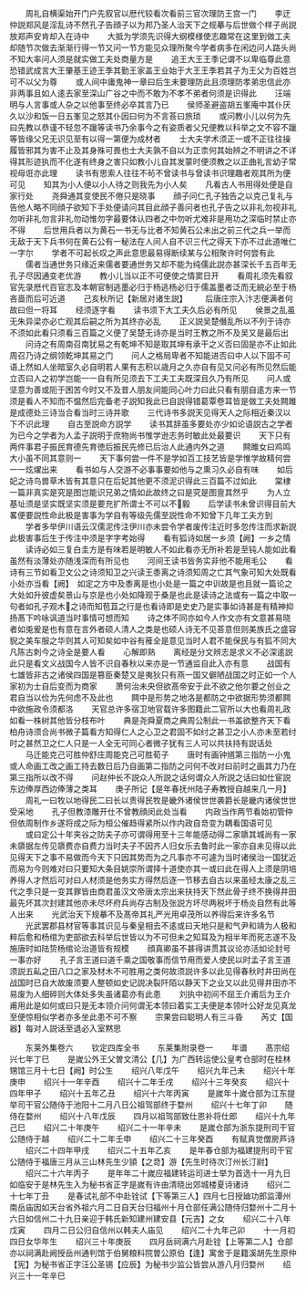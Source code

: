 <!-- { "loadSidebar": true } -->
　　周礼自横渠始开门户先叙官以厯代较看次看前三官次理防王宫一门
　　李迂仲説郑风是淫乱诗不然孔子告顔子以为邦乃圣人治天下之规摹与后世做个样子尚説放郑声安肯却入在诗中
　　大抵为学须先识得大纲模様使志趣常在这里到做工夫却随节次做去渐渐行得一节又问一节方能见众理所聚今学者病多在闲边问人路头尚不知大率问人须是就实做工夫处商量方是
　　追王大王王季记谓不以卑临尊此意恐错武成言大王肇基王迹王季其勤王家盖王业始于大王王季若其子为王父为百姓岂可不以父为尊
　　或人间中庸鬼神一章曰后生未要理防此且须理防孝弟忠信此亦非两事且如人逺去家至深山广谷之中而不敢为不孝不弟者何须是识得此
　　汪端明与人言事或人杂之以他事至终必卒其言乃已
　　侯师圣避盗胡五峯庵中其仆厌久以沙和饭一日五峯见之怒其仆因曰何为不言荅曰旅琐
　　或问教小儿以何为先曰先教以恭谨不轻忽不躐等读书乃余事今之有姿质者父兄便教以科举之文不容不躐等皆缘父兄无识见至有以得一第便为成材者
　　士大夫学术须正一或不正往往操履皆邪其为害不止及其身殊可畏也士大夫孰不自以为正柰何其始辨之不明讲之不详得其形迹执而不化遂有终身之害只如教小儿自其发蒙时便须教之以正曲礼言幼子常视母诳亦此理
　　读书有思索人往往不茍不曾读书与曾读书识理趣者观其所为便可见
　　知其为小人便以小人待之则我先为小人矣
　　凡看古人书用得处便是自家行处
　　尧舜通其变使民不倦只是晓事
　　顔子问仁孔子独告之以克己复礼与告他人略不同顔子欲知下手处便请问其目此顔子善问者也孔子告之以非礼勿视非礼勿听非礼勿言非礼勿动惟勿字最要体认四者之中勿听尤难非是用功之深临时禁止亦不得
　　后世用兵者以为黄石一书无与比者不知黄石公未出之前三代之兵一举而无敌于天下兵书何在黄石公有一秘法在人间人自不识三代之得天下亦不过此道唯仁一字尔
　　学者不可起长叹之声此意思最易得断续某与公相聚许时何尝有此
　　儒者当通世务只缘近来儒者要通世务又却不能为纯儒此説亦甚深长千五百年无孔子尽因通变老优游
　　教小儿当以正不可便使之情窦日开
　　看周礼须先看叙官先录厯代百官志及本朝官制逃墨必归于杨逃杨必归于儒盖墨者泛而无綂必至于杨吝啬而后可近道
　　己亥秋所记【新居对诸生説】
　　后唐庄宗入汴志便满者何故曰但一将耳
　　经须逐字看
　　读书须下大工夫久后必有所见
　　侯景之乱虽无朱异梁亦必亡观其后嗣之所为其终亦必乱
　　正义説吴楚僭乱所以不列于诗亦不须如此看只须看三百篇之义便了吴楚无诗亦是当时王教之所不及吴又是最后出
　　问诗之有周南召南犹易之有乾坤不知是取其坤有承干之义否曰固是亦不止如此周召乃诗之纲领乾坤其易之门
　　问人之格局卑者不知能进否曰中人以下固不可语上然如人坐暗室久必自明若人果有志积以歳月之久亦自有见又问必有所见然后能立否曰人之初学岂能一一自有所见须去下工夫工夫既深且久乃有所见
　　问人或坚意为善或阨于困苦今时又不及昔人朋友间能同心叶力曰此只看有朋自逺方来一节须是看人不知而不愠然后完备老子説知我此已自説得错葛覃卷耳皆是做工夫处闗雎是成德处三诗当合看当时三诗并歌
　　三代诗书多説天见得天人之际相近秦汉以下不识此理
　　自古至説命方説学
　　读书其辞虽多要处亦少如论语説古之学者为已今之学者为人孟子説明于庶物尚书惟学逊志务时敏此处最要识
　　天下只有两件事君子振民育德先育徳后振民先修已后治人此通内外之道
　　闗雎女曰鸡鸣大小虽不同其意则一
　　天下事何尝一件不是学如百工技艺皆是学惟学故精何尝一一炫燿出来
　　看书如与人交游不必事事要如他与之熏习久必自有味
　　如后妃之诗鸟兽草木皆有其意只在后妃其他更不须泥识得此三百篇不过如此
　　棠棣一篇非真实是究是图岂能识兄弟之情如此故终之曰是究是图亶其然乎
　　为人立基址须是坚实既坚实须是要充扩所谓士不可以不毅
　　后学读书未曾识得目前大畧便要説性命此极是害事为学自有等级先儒至説性命不知曾下几年工夫方到
　　学者多举伊川语云汉儒泥传注伊川亦未尝令学者废传注近时多忽传注而求新説此极害事后生于传注中须是字字考始得
　　看有狐诗如居一乡须【阙】一乡之情
　　读诗必如三复白圭方是有味若是明敏人不如此看亦无所补若是至钝人能如此看虽然有淡薄处亦随浅深而有所见也
　　河间王读书皆务实非他不能用毛公
　　看诗有三节如看卫文公之诗须知卫之兴读王黍离之诗须知周之亡其气象可知大处既看小处亦当看【阙】　如定之方中及黍离是也小处是一篇之中训故是也且就一篇论之大处如升彼虚矣景山与京是也小处如降观于桑是也此是读诗之法或有一篇之中取一句者如孔子观木之诗而知苞苴之行是也看诗即是史史乃是实事如诗甚是有精神抑扬髙下吟咏讽道当时事情可想而知
　　诗之体不同亦如今人作文亦有文意甚易晓者如兎爰是也有意在言外者硕人清人之类是也硕人诗无不见荅意但则美族氏之盛容貎之美车服之华则其人可知矣如中谷有蓷全是意见当时人君不能保民与有狐不同大凡陈古刺今之诗全是要人看
　　心解即熟
　　离经是分文辨志是求义不必深逺説此只是看文义战国今人皆不识自春秋以来亦是一节通监自此入亦有意
　　战国有七雄皆非古之诸侯四国是篡臣秦楚又是夷狄只有燕一国又僻陋战国之时正如一个人家初为士自后变而为商家
　　萧何治未央但欲髙帝安于此不欲之他尔要之创业之君自当以俭为先何虑不及此也
　　闗中是形势之地洛是都防之中欲据形势须都闗中欲施政令须都洛
　　天官总许多宿卫地官载许多图籍此二官所以大也看周礼政如看一株树其他皆分枝布叶
　　典是尧舜夏商之典周公制此一书盖欲整齐天下看柏舟诗须合尚书微子篇看方知得仁人之心卫之君固不如纣之甚卫之小人亦未至若纣时之甚然卫之仁人只是一人全无可同心者微子犹有三人可以共扶持有説话处
　　马迁能克己可胜仲舒庄周能克己可胜荀子
　　唐时有画钟馗第三指防一小鬼或人命画工改之画工持去数日后乃自画第二指防之问何不改对曰前时之画其力乃在第三指所以改不得
　　问赵仲长不説众人所説之话何谓众人所説之话曰如仕宦説东边俸厚西边俸薄之类耳
　　庚子所记【是年春抚州陆子寿教授自越来几一月】
　　周礼一曰牧以地得民二曰长以贵得民牧是畿外诸侯世世袭爵长是畿内诸侯世世受采地
　　孔子但教漆雕开仕不曾教顔闵此处当看
　　内政当作两节看始初管仲但依周制作乡遂将成之际为桓公催趋得紧所以作内政自竒变为耦看国语可见
　　或曰定公十年夹谷之防夫子亦可谓得用至十三年能感动得二家隳其城尚有一家未隳据左传见隳费亦自费力当时夫子不因齐人归女乐去鲁时此一家亦自未见得以此见得天下之事不易做而今天下只因其势而为之凡事亦不可遽为当时诸侯治一国犹近而易为今则难对曰只要知大条目姚崇所谓择十道使亦其一或曰此在得人上须是阴培养得人才然后可对曰人材须是他务实方得然后逐一节移去自古以来虽经太康之乱三代之季只是一变其罪皆由商君虽汉文帝唐太宗出来扶持天下然此骨子终不换得井田最先坏其次封建其他亦未尽坏府兵尚存古制及张説方坏尽两税坏于杨炎自然有此等人出来
　　光武治天下规摹不及髙帝其礼严光用卓茂所以养得后来许多名节
　　光武罢郡县材官等事其识见与秦皇相去不逺或曰天地只是和气尹和靖为人极和粹后愈和杨绾为吏部欲去科举后世皆以为不可但未之知耳及为相半年而死志遂不及施唐时如陆贽杨绾论治道皆有规模
　　顔真卿虽不甚得讲贯其议论亦活如论封号一事亦好
　　孔子言王道曰道千乘之国敬事而信节用而爱人使民以时孟子言王道须説五畆之田八口之家及材木不可胜用之类何故须説许多以此见得春秋时井田尚在战国时已自大故废须要人整顿如史记説决裂阡陌以静天下之业又以此见得井田亦不易废为人细碎则大体处多失虽诸葛亦有此患
　　刘执中初间不屈王介甫后为王介甫用此是如何或曰只是无本领介问何谓无本领曰着实工夫便是本领叶公好龙见真龙至便惊相似学者亦多坐此患不可不察
　　宗果尝曰聪明人有三斗昏
　　芮丈【国器】每对人説话至退必入室黙思














　　东莱外集卷六
　　钦定四库全书
　　东莱集附录卷一
　　年谱
　　髙宗绍兴七年丁巳
　　是嵗公外王父曽文清公【几】为广西转运使公皇考仓部时在桂林甥馆三月十七日【阙】时公生
　　绍兴八年戊午
　　绍兴九年己未
　　绍兴十年庚申
　　绍兴十一年辛酉
　　绍兴十二年壬戌
　　绍兴十三年癸亥
　　绍兴十四年甲子
　　绍兴十五年乙丑
　　绍兴十六年丙寅
　　是嵗年十嵗仓部为江东提举司干官公随侍于池阳十二月八日公祖驾部终于婺州
　　绍兴十七年丁卯
　　随侍在婺州
　　绍兴十八年戊辰
　　四月以祖驾部致仕恩补将仕郎
　　绍兴十九年己巳
　　绍兴二十年庚午
　　绍兴二十一年辛未
　　是嵗仓部为浙东提刑司干官公随侍于越
　　绍兴二十二年壬申
　　绍兴二十三年癸酉
　　有赋真觉僧房芦诗
　　绍兴二十四年甲戌
　　绍兴二十五年乙亥
　　是年春仓部为福建提刑司干官公随侍于福唐三月从三山林先生少頴【之竒】游【先生时待次汀州长汀尉】
　　绍兴二十六年丙子
　　是年年二十嵗应福建转运司进士举为首选十一月九日如临安于是林先生入为秘书省正字是嵗有许由清晓出郊城楼夏诗诸诗
　　绍兴二十七年丁丑
　　是春试礼部不中赴铨试【下等第三人】四月七日授廸功郎监潭州南岳庙因如天台省外祖六月二日自天台归福州十月仓部任满公随侍归婺州十二月十六日如信州二十九日亲迎于韩氏新知建州建安县【元吉】之女
　　绍兴二十八年戊寅
　　四月二日公归自信州以韩夫人庙见
　　绍兴二十九年己卯
　　十一月初四日女华年生
　　绍兴三十年庚辰
　　四月岳祠满六月赴铨【上等第二人】仓部亦以祠满赴阙授岳州通判馆于伯舅粮料院曽公原伯【逢】寓舍于是籍溪胡先生原仲【宪】为秘书省正字汪公圣锡【应辰】为秘书少监公皆尝从游八月归婺州
　　绍兴三十一年辛巳

